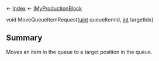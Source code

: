 ← [Index](Api-Index) ← [IMyProductionBlock](Sandbox.ModAPI.Ingame.IMyProductionBlock)

void MoveQueueItemRequest([uint](System.UInt32) queueItemId, [int](System.Int32) targetIdx)

## Summary

Moves an item in the queue to a target position in the queue.


